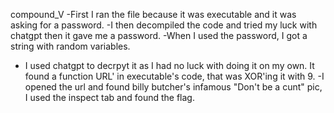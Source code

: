 compound_V
-First I ran the file because it was executable and it was asking for a password.
-I then decompiled the code and tried my luck with chatgpt then it gave me a password.
-When I used the password, I got a string with random variables.
- I used chatgpt to decrpyt it as I had no luck with doing it on my own. It found a function URL' in executable's code, that was XOR'ing it with 9.
-I opened the url and found billy butcher's infamous "Don't be a cunt" pic, I used the inspect tab and found the flag. 